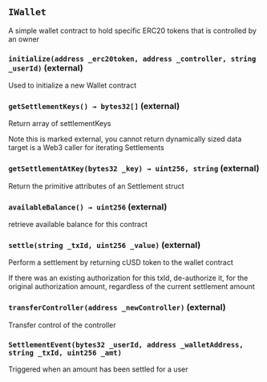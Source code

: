 ## `IWallet`



A simple wallet contract to hold specific ERC20 tokens that is controlled by an owner




### `initialize(address _erc20token, address _controller, string _userId)` (external)

Used to initialize a new Wallet contract





### `getSettlementKeys() → bytes32[]` (external)

Return array of settlementKeys



Note this is marked external, you cannot return dynamically sized data target is a Web3 caller for iterating Settlements


### `getSettlementAtKey(bytes32 _key) → uint256, string` (external)

Return the primitive attributes of an Settlement struct





### `availableBalance() → uint256` (external)

retrieve available balance for this contract





### `settle(string _txId, uint256 _value)` (external)

Perform a settlement by returning cUSD token to the wallet contract



If there was an existing authorization for this txId, de-authorize it, for the original authorization amount, regardless of the current settlement amount


### `transferController(address _newController)` (external)

Transfer control of the controller






### `SettlementEvent(bytes32 _userId, address _walletAddress, string _txId, uint256 _amt)`

Triggered when an amount has been settled for a user





